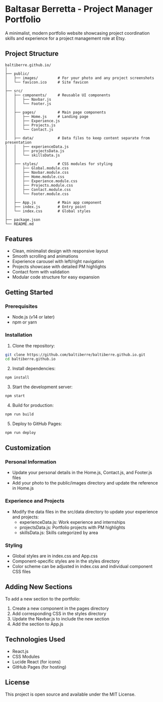 # Baltasar Berretta - Project Manager Portfolio

A minimalist, modern portfolio website showcasing project coordination skills and experience for a project management role at Etsy.

## Project Structure

```
baltiberre.github.io/
│
├── public/
│   ├── images/         # For your photo and any project screenshots
│   └── favicon.ico     # Site favicon
│
├── src/
│   ├── components/     # Reusable UI components
│   │   ├── Navbar.js
│   │   └── Footer.js
│   │
│   ├── pages/          # Main page components
│   │   ├── Home.js     # Landing page
│   │   ├── Experience.js
│   │   ├── Projects.js
│   │   └── Contact.js
│   │
│   ├── data/           # Data files to keep content separate from presentation
│   │   ├── experienceData.js
│   │   ├── projectsData.js
│   │   └── skillsData.js
│   │
│   ├── styles/         # CSS modules for styling
│   │   ├── Global.module.css
│   │   ├── Navbar.module.css
│   │   ├── Home.module.css
│   │   ├── Experience.module.css
│   │   ├── Projects.module.css
│   │   ├── Contact.module.css
│   │   └── Footer.module.css
│   │
│   ├── App.js          # Main app component
│   ├── index.js        # Entry point
│   └── index.css       # Global styles
│
├── package.json
└── README.md
```

## Features

- Clean, minimalist design with responsive layout
- Smooth scrolling and animations
- Experience carousel with left/right navigation
- Projects showcase with detailed PM highlights
- Contact form with validation
- Modular code structure for easy expansion

## Getting Started

### Prerequisites

- Node.js (v14 or later)
- npm or yarn

### Installation

1. Clone the repository:
```bash
git clone https://github.com/baltiberre/baltiberre.github.io.git
cd baltiberre.github.io
```

2. Install dependencies:
```bash
npm install
```

3. Start the development server:
```bash
npm start
```

4. Build for production:
```bash
npm run build
```

5. Deploy to GitHub Pages:
```bash
npm run deploy
```

## Customization

### Personal Information

- Update your personal details in the Home.js, Contact.js, and Footer.js files
- Add your photo to the public/images directory and update the reference in Home.js

### Experience and Projects

- Modify the data files in the src/data directory to update your experience and projects:
  - experienceData.js: Work experience and internships
  - projectsData.js: Portfolio projects with PM highlights
  - skillsData.js: Skills categorized by area

### Styling

- Global styles are in index.css and App.css
- Component-specific styles are in the styles directory
- Color scheme can be adjusted in index.css and individual component CSS files

## Adding New Sections

To add a new section to the portfolio:

1. Create a new component in the pages directory
2. Add corresponding CSS in the styles directory
3. Update the Navbar.js to include the new section
4. Add the section to App.js

## Technologies Used

- React.js
- CSS Modules
- Lucide React (for icons)
- GitHub Pages (for hosting)

## License

This project is open source and available under the MIT License.